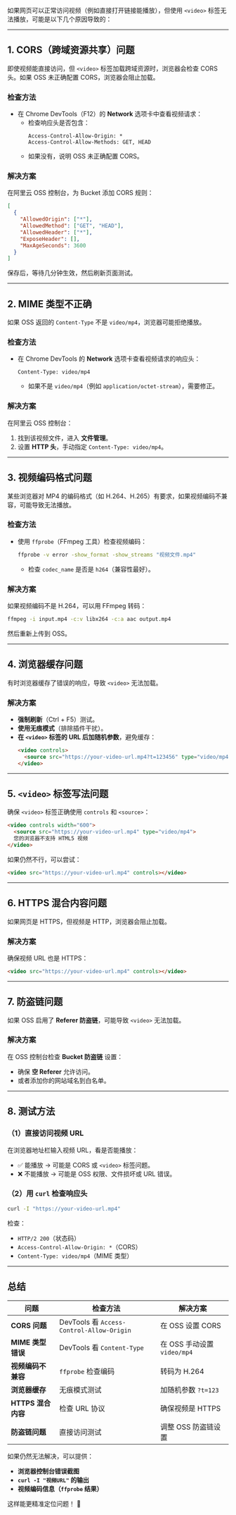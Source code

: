 如果网页可以正常访问视频（例如直接打开链接能播放），但使用 `<video>` 标签无法播放，可能是以下几个原因导致的：

---

## **1. CORS（跨域资源共享）问题**
即使视频能直接访问，但 `<video>` 标签加载跨域资源时，浏览器会检查 CORS 头。如果 OSS 未正确配置 CORS，浏览器会阻止加载。

### **检查方法**
- 在 Chrome DevTools（F12）的 **Network** 选项卡中查看视频请求：
  - 检查响应头是否包含：
    ```http
    Access-Control-Allow-Origin: *
    Access-Control-Allow-Methods: GET, HEAD
    ```
  - 如果没有，说明 OSS 未正确配置 CORS。

### **解决方案**
在阿里云 OSS 控制台，为 Bucket 添加 CORS 规则：
```json
[
  {
    "AllowedOrigin": ["*"],
    "AllowedMethod": ["GET", "HEAD"],
    "AllowedHeader": ["*"],
    "ExposeHeader": [],
    "MaxAgeSeconds": 3600
  }
]
```
保存后，等待几分钟生效，然后刷新页面测试。

---

## **2. MIME 类型不正确**
如果 OSS 返回的 `Content-Type` 不是 `video/mp4`，浏览器可能拒绝播放。

### **检查方法**
- 在 Chrome DevTools 的 **Network** 选项卡查看视频请求的响应头：
  ```http
  Content-Type: video/mp4
  ```
  - 如果不是 `video/mp4`（例如 `application/octet-stream`），需要修正。

### **解决方案**
在阿里云 OSS 控制台：
1. 找到该视频文件，进入 **文件管理**。
2. 设置 **HTTP 头**，手动指定 `Content-Type: video/mp4`。

---

## **3. 视频编码格式问题**
某些浏览器对 MP4 的编码格式（如 H.264、H.265）有要求，如果视频编码不兼容，可能导致无法播放。

### **检查方法**
- 使用 `ffprobe`（FFmpeg 工具）检查视频编码：
  ```bash
  ffprobe -v error -show_format -show_streams "视频文件.mp4"
  ```
  - 检查 `codec_name` 是否是 `h264`（兼容性最好）。

### **解决方案**
如果视频编码不是 H.264，可以用 FFmpeg 转码：
```bash
ffmpeg -i input.mp4 -c:v libx264 -c:a aac output.mp4
```
然后重新上传到 OSS。

---

## **4. 浏览器缓存问题**
有时浏览器缓存了错误的响应，导致 `<video>` 无法加载。

### **解决方案**
- **强制刷新**（Ctrl + F5）测试。
- **使用无痕模式**（排除插件干扰）。
- **在 `<video>` 标签的 URL 后加随机参数**，避免缓存：
  ```html
  <video controls>
    <source src="https://your-video-url.mp4?t=123456" type="video/mp4">
  </video>
  ```

---

## **5. `<video>` 标签写法问题**
确保 `<video>` 标签正确使用 `controls` 和 `<source>`：
```html
<video controls width="600">
  <source src="https://your-video-url.mp4" type="video/mp4">
  您的浏览器不支持 HTML5 视频
</video>
```
如果仍然不行，可以尝试：
```html
<video src="https://your-video-url.mp4" controls></video>
```

---

## **6. HTTPS 混合内容问题**
如果网页是 HTTPS，但视频是 HTTP，浏览器会阻止加载。

### **解决方案**
确保视频 URL 也是 HTTPS：
```html
<video src="https://your-video-url.mp4" controls></video>
```

---

## **7. 防盗链问题**
如果 OSS 启用了 **Referer 防盗链**，可能导致 `<video>` 无法加载。

### **解决方案**
在 OSS 控制台检查 **Bucket 防盗链** 设置：
- 确保 **空 Referer** 允许访问。
- 或者添加你的网站域名到白名单。

---

## **8. 测试方法**
### **（1）直接访问视频 URL**
在浏览器地址栏输入视频 URL，看是否能播放：
- ✅ 能播放 → 可能是 CORS 或 `<video>` 标签问题。
- ❌ 不能播放 → 可能是 OSS 权限、文件损坏或 URL 错误。

### **（2）用 `curl` 检查响应头**
```bash
curl -I "https://your-video-url.mp4"
```
检查：
- `HTTP/2 200`（状态码）
- `Access-Control-Allow-Origin: *`（CORS）
- `Content-Type: video/mp4`（MIME 类型）

---

## **总结**
| 问题 | 检查方法 | 解决方案 |
|------|---------|---------|
| **CORS 问题** | DevTools 看 `Access-Control-Allow-Origin` | 在 OSS 设置 CORS |
| **MIME 类型错误** | DevTools 看 `Content-Type` | 在 OSS 手动设置 `video/mp4` |
| **视频编码不兼容** | `ffprobe` 检查编码 | 转码为 H.264 |
| **浏览器缓存** | 无痕模式测试 | 加随机参数 `?t=123` |
| **HTTPS 混合内容** | 检查 URL 协议 | 确保视频是 HTTPS |
| **防盗链问题** | 直接访问测试 | 调整 OSS 防盗链设置 |

如果仍然无法解决，可以提供：
- **浏览器控制台错误截图**
- **`curl -I "视频URL"` 的输出**
- **视频编码信息（`ffprobe` 结果）**

这样能更精准定位问题！ 🚀
